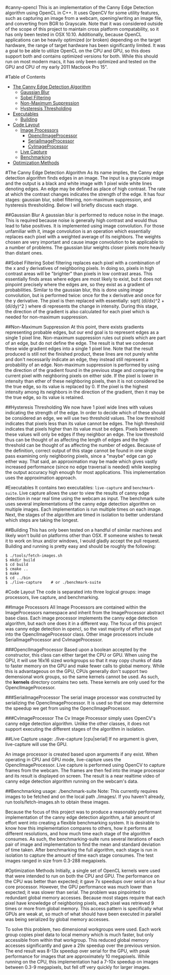 #canny-opencl
This is an implementation of the Canny Edge Detection algorithm using OpenCL in
C++. It uses OpenCV for some utility features, such as capturing an image from
a webcam, opening/writing an image file, and converting from BGR to Grayscale.
Note that it was considered outside of the scope of this project to maintain
cross platform compatability, so it has only been tested in OSX 10.10.
Additionally, because OpenCL applications can be heavily optimized (or broken)
depending on the target hardware, the range of target hardware has been
significantly limited. It was a goal to be able to utilize OpenCL on the CPU
and GPU, so this does support both and contains optimized versions for both.
While this should run on most modern macs, it has only been optimized and
tested on the GPU and CPU of my early 2011 Macbook Pro 15".

#Table of Contents

  * [The Canny Edge Detection Algorithm](#the-canny-edge-detection-algorithm)
    * [Gaussian Blur](#gaussian-blur)
    * [Sobel Filtering](#sobel-filtering)
    * [Non-Maximum Suppression](#non-maximum-suppression)
    * [Hysteresis Thresholding](#hysteresis-thresholding)
  * [Executables](#executables)
    * [Building](#building)
  * [Code Layout](#code-layout)
    * [Image Processors](#image-processors)
      * [OpenclImageProcessor](#openclimageprocessor)
      * [SerialImageProcessor](#serialimageprocessor)
      * [CvImageProcessor](#cvimageprocessor)
    * [Live Capture](#live-capture)
    * [Benchmarking](#benchmarking)
  * [Optimization Methods](#optimizations-methods)
    
#The Canny Edge Detection Algorithm
As its name implies, the Canny edge detection algorithm finds edges in an image.
The input is a grayscale image and the output is a black and white image with 1
pixel wide white lines denoting edges. An edge may be defined as place of high
contrast. The rate at which the contrast changes indicates the strength of the
edge. It has four stages: gaussian blur, sobel filtering, non-maximum
suppression, and hysteresis thresholding. Below I will briefly discuss each
stage.

##Gaussian Blur
A gaussian blur is performed to reduce noise in the image. This is required
because noise is generally high contrast and would thus lead to false positives.
It is implemented using image convolution. For those unfamiliar with it, image
convolution is an operation which essentially replaces each pixel with a
weighted average of its neighbors. The weights chosen are very important and
cause image convolution to be applicable to a number of problems. The gaussian
blur weights closer pixels more heavily than distant ones.

##Sobel Filtering
Sobel filtering replaces each pixel with a combination of the x and y
derivatives of neighboring pixels. In doing so, pixels in high contrast areas
will be "brighter" than pixels in low contrast areas. This essentially finds
areas where edges are most likely to exist, but it does not pinpoint precisely
where the edges are, so they exist as a gradient of probabilities. Similar to
the gaussian blur, this is done using image convolution, but is performed twice:
once for the x derivative and once for the y derivative. The pixel is then
replaced with essentially: sqrt( (di/dx)^2 + (di/dy)^2 ) where di represents the
change in intensity. During this stage, the direction of the gradient is also
calculated for each pixel which is needed for non-maximum suppression.

##Non-Maximum Suppression
At this point, there exists gradients representing probable edges, but our end
goal is to represent edges as a single 1 pixel line. Non-maximum suppression 
rules out pixels which are part of an edge, but do not define the edge. The
result is that we condense these wide gradient edges into a single 1 pixel line.
Note that the result produced is still not the finished product, these lines are
not purely white and don't necessarily indicate an edge, they instead still
represent a probability of an edge. Non-maximum suppression is performed by
using the direction of the gradient found in the previous stage and comparing
the current pixel with neighboring pixels on either side. If the pixel is lower
in intensity than ether of these neighboring pixels, then it is not considered
be the true edge, so its value is replaced by 0. If the pixel is the highest
intensity among its neighbors in the direction of the gradient, then it may be
the true edge, so its value is retained.


##Hysteresis Thresholding
We now have 1 pixel wide lines with values indicating the strength of the edge.
In order to decide which of these should be considered an edge, we will use two
threshold values. The low threshold indicates that pixels less than its value
cannot be edges. The high threshold indicates that pixels higher than its value
must be edges. Pixels between these values will only be edges if they neighbor
an edge. The low threshold thus can be thought of as affecting the length of
edges and the high threshold can be thought of as affecting the number of edges.
Because of the definition, correct output of this stage cannot be found in one
single pass examining only neighboring pixels, since a "maybe" edge can go
either way. That said, an approximation may be made which gives vastly increased
performance (since no edge traversal is needed) while keeping the output
accuracy high enough for most applications. This implementation uses the
approximation approach.

#Executables
It contains two executables: `live-capture` and `benchmark-suite`. Live capture
allows the user to view the results of canny edge detection in near real time
using the webcam as input. The benchmark suite uses several implementations
of the canny edge detection algorithm on multiple images. Each implementation
is run multiple times on each image. Next, the stages of the algorithm are
timed in isolation to better understand which steps are taking the longest.

##Building
This has only been tested on a handful of similar machines and likely won't
build on platforms other than OSX. If someone wishes to tweak it to work on
linux and/or windows, I would gladly accept the pull request. Building and
running is pretty easy and should be roughly the following:

    $ ./tools/fetch-images.sh
    $ mkdir build
    $ cd build
    $ cmake ..
    $ make
    $ cd ../bin
    $ ./live-capture    # or ./benchmark-suite

#Code Layout
The code is separated into three logical groups: image processors, live capture,
and benchmarking.

##Image Processors
All Image Processors are contained within the ImageProcessors namespace and
inherit from the ImageProcessor abstract base class. Each image processor
implements the canny edge detection algorithm, but each one does it in a
different way. The focus of this project was canny edge detection in opencl,
so the vast majority of effort was put into the OpenclImageProcessor class.
Other image processors include SerialImageProcessor and CvImageProcessor.

###OpenclImageProcessor
Based upon a boolean accepted by the constructor, this class can either
target the CPU or GPU. When using the GPU, it will use 16x16 sized workgroups
so that it may copy chunks of data to faster memory on the GPU and make fewer
calls to global memory. While this is advantageous on the GPU, CPUs generally
don't support two demensional work groups, so the same kernels cannot be used.
As such, the **kernels** directory contains two sets. These kernels are only
used for the OpenclImageProcessor.

###SerialImageProcessor
The serial image processor was constructed by serializing the
OpenclImageProcessor. It is used so that one may determine the speedup we get
from using the OpenclImageProcessor.

###CvImageProcessor
The Cv Image Processor simply uses OpenCV's canny edge detection algorithm.
Unlike the other classes, it does not support executing the different stages
of the algorithm in isolation.

##Live Capture
    usage: ./live-capture [cpu|serial]
    If no argument is given, live-capture will use the GPU.

An image processor is created based upon arguments if any exist. When operating
in CPU and GPU mode, live-capture uses the OpenclImageProcessor. Live capture
is performed using OpenCV to capture frames from the webcam. The frames are
then fed into the image processor and its result is displayed on screen. The
result is a near realtime video of canny edge detection algorithm running on
the webcam's data.

##Benchmarking
    usage: ./benchmark-suite
    Note: This currently requires images to be fetched and on the local path
          ./images/. If you haven't already, run tools/fetch-images.sh to obtain
          these images.

Because the focus of this project was to produce a reasonably performant
implementation of the canny edge detection algorithm, a fair amount of effort
went into creating a flexible benchmarking system. It is desirable to know
how this implementation compares to others, how it performs at different
resolutions, and how much time each stage of the algorithm consumes. As such,
the benchmarking-suite runs several iterations of each pair of image and
implementation to find the mean and standard deviation of time taken. After
benchmarking the full algorithm, each stage is run in isolation to capture the
amount of time each stage consumes. The test images ranged in size from 0.3-288
megapixels.

#Optimization Methods
Initially, a single set of OpenCL kernels were used that were intended to run
on both the CPU and GPU. The performance on the CPU was better than expected;
it gave 7x speedups over serial on a four core processor. However, the GPU
performance was much lower than expected; it was slower than serial. The problem
was pinpointed to redundant global memory accesses. Because most stages require
that each pixel have knowledge of neighboring pixels, each pixel was retrieved 9
times or more from global memory. This access pattern is specifically what GPUs
are weak at, so much of what should have been executed in parallel was being
serialized by global memory accesses.

To solve this problem, two dimensional workgroups were used. Each work group
copies pixel data to local memory which is much faster, but only accessible
from within that workgroup. This reduced global memory accesses significantly
and gave a 29x speedup over the previous version. The end result was 8-13x
speedup over serial for the GPU, with peak performance for images that are 
approximately 10 megapixels. While running on the CPU, this implementation
had a 7-10x speedup on images between 0.3-9 megapixels, but fell off very
quickly for larger images.
